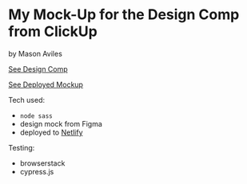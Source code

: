 # My Mock-Up for the Design Comp from ClickUp

by Mason Aviles

[See Design Comp](https://www.figma.com/file/qNLG2DvzowucTvhyYoM6KB/HTML-%26-CSS-Engineer-Mini-Project?node-id=0%3A1)

[See Deployed Mockup](https://mystifying-archimedes-be89df.netlify.app)

Tech used:
- `node sass`
- design mock from Figma
- deployed to [Netlify](https://mystifying-archimedes-be89df.netlify.app)

Testing:
- browserstack
- cypress.js
